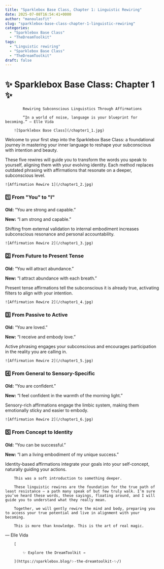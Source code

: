 ```yaml
---
title: "Sparklebox Base Class, Chapter 1: Linguistic Rewiring"
date: 2025-07-08T16:54:41+0000
author: "manoulasfit"
slug: "sparklebox-base-class-chapter-1-linguistic-rewiring"
categories:
  - "Sparklebox Base Class"
  - "TheDreamToolkit"
tags:
  - "Linguistic rewiring"
  - "Sparklebox Base Class"
  - "TheDreamToolkit"
draft: false
---
```

# ✨ Sparklebox Base Class: Chapter 1 ✨

            Rewiring Subconscious Linguistics Through Affirmations

            “In a world of noise, language is your blueprint for becoming.” – Elle Vida

        ![Sparklebox Base Class](/chapter1_1.jpg)

Welcome to your first step into the Sparklebox Base Class: a foundational journey in mastering your inner language to reshape your subconscious with intention and beauty.

These five rewires will guide you to transform the words you speak to yourself, aligning them with your evolving identity. Each method replaces outdated phrasing with affirmations that resonate on a deeper, subconscious level.

    ![Affirmation Rewire 1](/chapter1_2.jpg)

### 1️⃣ From "You" to "I"

**Old:** “You are strong and capable.”

**New:** “I am strong and capable.”

Shifting from external validation to internal embodiment increases subconscious resonance and personal accountability.

    ![Affirmation Rewire 2](/chapter1_3.jpg)

### 2️⃣ From Future to Present Tense

**Old:** “You will attract abundance.”

**New:** “I attract abundance with each breath.”

Present tense affirmations tell the subconscious it is already true, activating filters to align with your intention.

    ![Affirmation Rewire 2](/chapter1_4.jpg)

### 3️⃣ From Passive to Active

**Old:** “You are loved.”

**New:** “I receive and embody love.”

Active phrasing engages your subconscious and encourages participation in the reality you are calling in.

    ![Affirmation Rewire 2](/chapter1_5.jpg)

### 4️⃣ From General to Sensory-Specific

**Old:** “You are confident.”

**New:** “I feel confident in the warmth of the morning light.”

Sensory-rich affirmations engage the limbic system, making them emotionally sticky and easier to embody.

    ![Affirmation Rewire 2](/chapter1_6.jpg)

### 5️⃣ From Concept to Identity

**Old:** “You can be successful.”

**New:** “I am a living embodiment of my unique success.”

Identity-based affirmations integrate your goals into your self-concept, naturally guiding your actions.

        This was a soft introduction to something deeper. 

        These linguistic rewires are the foundation for the true path of least resistance — a path many speak of but few truly walk. I’m sure you’ve heard these words, these sayings, floating around, and I will guide you to understand what they really mean.

        Together, we will gently rewire the mind and body, preparing you to access your true potential and live in alignment with your becoming.

        This is more than knowledge. This is the art of real magic.

— Elle Vida

        [

            ✨ Explore the DreamToolkit →

        ](https://sparklebox.blog/✨-the-dreamtoolkit-✨/)